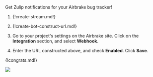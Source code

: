 Get Zulip notifications for your Airbrake bug tracker!

1. {!create-stream.md!}

1. {!create-bot-construct-url.md!}

1. Go to your project's settings on the Airbrake site. Click on the
   **Integration** section, and select **Webhook**.

1. Enter the URL constructed above, and check **Enabled**.
   Click **Save**.

{!congrats.md!}

![](/static/images/integrations/airbrake/001.png)
